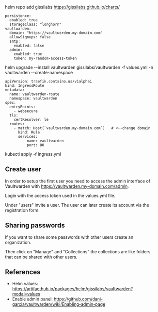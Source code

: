 helm repo add gissilabs https://gissilabs.github.io/charts/

```
persistence:
  enabled: true
  storageClass: "longhorn"
vaultwarden:
  domain: "https://vaultwarden.my-domain.com"
  allowSignups: false
  smtp:
    enabled: false
  admin:
    enabled: true
    token: my-random-access-token

```

helm upgrade --install vaultwarden gissilabs/vaultwarden -f values.yml -n vaultwarden --create-namespace



```
apiVersion: traefik.containo.us/v1alpha1
kind: IngressRoute
metadata:
  name: vaultwarden-route
  namespace: vaultwarden
spec:
  entryPoints:
    - websecure
  tls:
    certResolver: le
  routes:
    - match: Host(`vaultwarden.my-domain.com`)   # <--change domain
      kind: Rule
      services:
        - name: vaultwarden
          port: 80
```

kubectl apply -f ingress.yml

## Create user

In order to setup the first user you need to access the admin interface of Vaultwarden with https://vaultwarden.my-domain.com/admin.

Login with the access token used in the values.yml file.

Under "users" invite a user. The user can later create its account via the registration form.

## Sharing passwords
If you want to share some passwords with other users create an organization.

Then click on "Manage" and "Collections" the collections are like folders that can be shared with other users.


## References
* Helm values: https://artifacthub.io/packages/helm/gissilabs/vaultwarden?modal=values
* Enable admin panel: https://github.com/dani-garcia/vaultwarden/wiki/Enabling-admin-page
